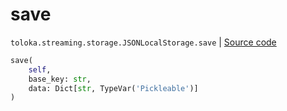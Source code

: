 # save
`toloka.streaming.storage.JSONLocalStorage.save` | [Source code](https://github.com/Toloka/toloka-kit/blob/v0.1.24/src/streaming/storage.py#L96)

```python
save(
    self,
    base_key: str,
    data: Dict[str, TypeVar('Pickleable')]
)
```

